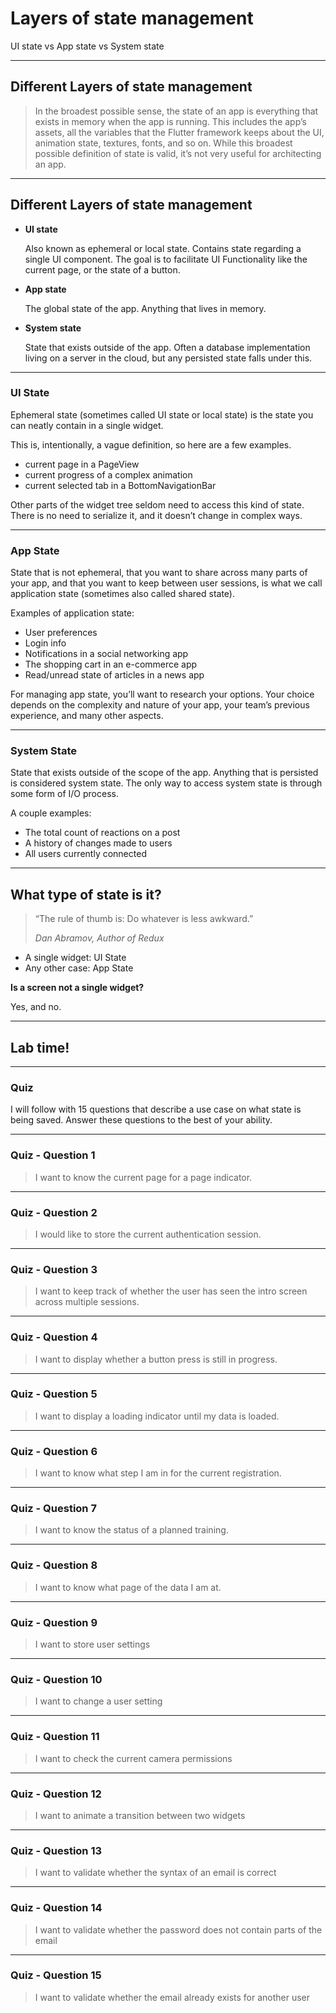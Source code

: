 # Layers of state management 
UI state vs App state vs System state

---
## Different Layers of state management

> In the broadest possible sense, the state of an app is everything that exists in memory when the app is running. This includes the app’s assets, all the variables that the Flutter framework keeps about the UI, animation state, textures, fonts, and so on. While this broadest possible definition of state is valid, it’s not very useful for architecting an app.

---
## Different Layers of state management

- **UI state**
  
  Also known as ephemeral or local state. Contains state regarding a single UI component. The goal is to facilitate UI Functionality like the current page, or the state of a button.

- **App state**
  
  The global state of the app. Anything that lives in memory. 

- **System state**

  State that exists outside of the app. Often a database implementation living on a server in the cloud, but any persisted state falls under this.


---
### UI State

Ephemeral state (sometimes called UI state or local state) is the state you can neatly contain in a single widget.

This is, intentionally, a vague definition, so here are a few examples.

- current page in a PageView
- current progress of a complex animation
- current selected tab in a BottomNavigationBar

Other parts of the widget tree seldom need to access this kind of state. There is no need to serialize it, and it doesn’t change in complex ways.


---
### App State

State that is not ephemeral, that you want to share across many parts of your app, and that you want to keep between user sessions, is what we call application state (sometimes also called shared state).

Examples of application state:

- User preferences
- Login info
- Notifications in a social networking app
- The shopping cart in an e-commerce app
- Read/unread state of articles in a news app

For managing app state, you’ll want to research your options. Your choice depends on the complexity and nature of your app, your team’s previous experience, and many other aspects.

---
### System State

State that exists outside of the scope of the app. Anything that is persisted is considered system state. The only way to access system state is through some form of I/O process.

A couple examples:
- The total count of reactions on a post
- A history of changes made to users
- All users currently connected

---
## What type of state is it?

> “The rule of thumb is: Do whatever is less awkward.”
> 
> _Dan Abramov, Author of Redux_

- A single widget: UI State
- Any other case: App State

**Is a screen not a single widget?**

Yes, and no.

---
<!-- .slide: data-background="url('images/lab2.jpg')" --> 
<!-- .slide: class="lab" -->
## Lab time!

---
### Quiz

I will follow with 15 questions that describe a use case on what state is being saved. Answer these questions to the best of your ability.

---
### Quiz - Question 1

> I want to know the current page for a page indicator.

---
### Quiz - Question 2

> I would like to store the current authentication session.

---
### Quiz - Question 3

> I want to keep track of whether the user has seen the intro screen across multiple sessions.

---
### Quiz - Question 4

> I want to display whether a button press is still in progress.

---
### Quiz - Question 5

> I want to display a loading indicator until my data is loaded.

---
### Quiz - Question 6

> I want to know what step I am in for the current registration.

---
### Quiz - Question 7

> I want to know the status of a planned training.

---
### Quiz - Question 8

> I want to know what page of the data I am at.

---
### Quiz - Question 9

> I want to store user settings

---
### Quiz - Question 10

> I want to change a user setting

---
### Quiz - Question 11

> I want to check the current camera permissions

---
### Quiz - Question 12

> I want to animate a transition between two widgets

---
### Quiz - Question 13

> I want to validate whether the syntax of an email is correct

---
### Quiz - Question 14

> I want to validate whether the password does not contain parts of the email

---
### Quiz - Question 15

> I want to validate whether the email already exists for another user